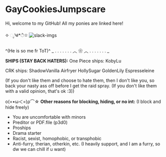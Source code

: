 # GayCookiesJumpscare

Hi, welcome to my GitHub! All my ponies are linked here!

✧ ೃ༄*ੈ✩
![slack-imgs](https://github.com/user-attachments/assets/d2615231-ce92-418a-91a5-a6d2ad8c4d71)


^(He is so me fr ToT)^
_ . . . . . . . ︿ ❀ ︿ . . . . . . . _

**SHIPS (STAY BACK HATERS):**
One Piece ships:
KobyLu

CRK ships:
ShadowVanilla
Airfryer
HollySugar
GoldenLily
Espresseleine

(If you don't like them and choose to hate them, then I don't like you, so back your nasty ass off before I get the raid spray. (If you don't like them with a valid opinion, that's ok :3))

ο(=•ω＜=)ρ⌒☆
**Other reasons for blocking, hiding, or no int:** (I block and hide freely)

- You are uncomfortable with minors
- Preditor or PDF.file (p3d0)
- Proships
- Drama starter
- Racist, sexist, homophobic, or transphobic
- Anti-furry, therian, otherkin, etc. (I heavily support, and I am a furry, so dw we can chill if u want)
